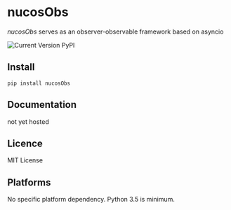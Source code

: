 # nucosObs
*nucosObs* serves as an observer-observable framework based on asyncio

![Current Version PyPI](https://img.shields.io/pypi/v/nucosObs.svg)

## Install
```
pip install nucosObs
```


## Documentation
not yet hosted 


## Licence
MIT License

## Platforms
No specific platform dependency. Python 3.5 is minimum.


